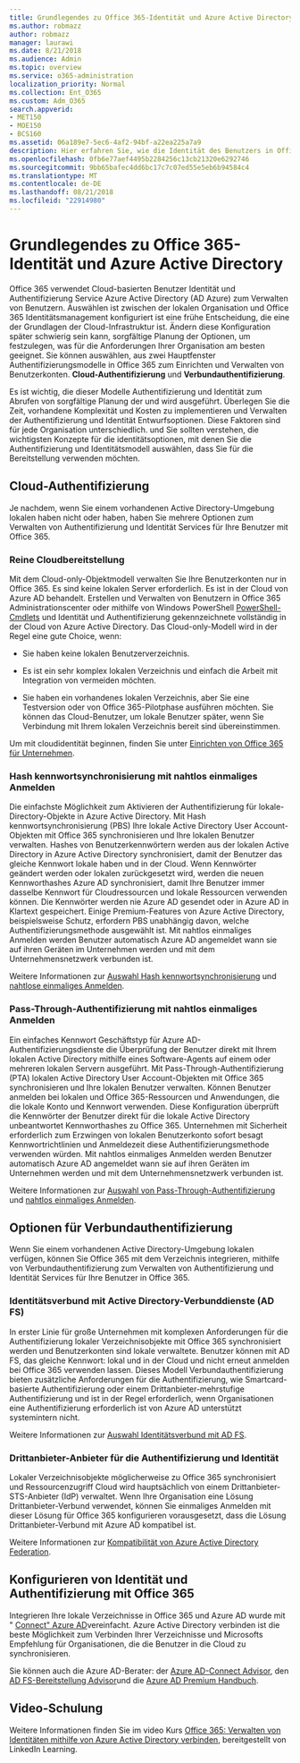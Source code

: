 ```yaml
---
title: Grundlegendes zu Office 365-Identität und Azure Active Directory
ms.author: robmazz
author: robmazz
manager: laurawi
ms.date: 8/21/2018
ms.audience: Admin
ms.topic: overview
ms.service: o365-administration
localization_priority: Normal
ms.collection: Ent_O365
ms.custom: Adm_O365
search.appverid:
- MET150
- MOE150
- BCS160
ms.assetid: 06a189e7-5ec6-4af2-94bf-a22ea225a7a9
description: Hier erfahren Sie, wie die Identität des Benutzers in Office 365 verwaltet wird.
ms.openlocfilehash: 0fb6e77aef4495b2284256c13cb21320e6292746
ms.sourcegitcommit: 9bb65bafec4dd6bc17c7c07ed55e5eb6b94584c4
ms.translationtype: MT
ms.contentlocale: de-DE
ms.lasthandoff: 08/21/2018
ms.locfileid: "22914980"
---
```

# <a name="understanding-office-365-identity-and-azure-active-directory"></a>Grundlegendes zu Office 365-Identität und Azure Active Directory

Office 365 verwendet Cloud-basierten Benutzer Identität und Authentifizierung Service Azure Active Directory (AD Azure) zum Verwalten von Benutzern. Auswählen ist zwischen der lokalen Organisation und Office 365 Identitätsmanagement konfiguriert ist eine frühe Entscheidung, die eine der Grundlagen der Cloud-Infrastruktur ist. Ändern diese Konfiguration später schwierig sein kann, sorgfältige Planung der Optionen, um festzulegen, was für die Anforderungen Ihrer Organisation am besten geeignet. Sie können auswählen, aus zwei Hauptfenster Authentifizierungsmodelle in Office 365 zum Einrichten und Verwalten von Benutzerkonten. **Cloud-Authentifizierung** und **Verbundauthentifizierung**.
  
Es ist wichtig, die dieser Modelle Authentifizierung und Identität zum Abrufen von sorgfältige Planung der und wird ausgeführt. Überlegen Sie die Zeit, vorhandene Komplexität und Kosten zu implementieren und Verwalten der Authentifizierung und Identität Entwurfsoptionen. Diese Faktoren sind für jede Organisation unterschiedlich. und Sie sollten verstehen, die wichtigsten Konzepte für die identitätsoptionen, mit denen Sie die Authentifizierung und Identitätsmodell auswählen, dass Sie für die Bereitstellung verwenden möchten.
  
## <a name="cloud-authentication"></a>Cloud-Authentifizierung

Je nachdem, wenn Sie einem vorhandenen Active Directory-Umgebung lokalen haben nicht oder haben, haben Sie mehrere Optionen zum Verwalten von Authentifizierung und Identität Services für Ihre Benutzer mit Office 365.
  
### <a name="cloud-only"></a>Reine Cloudbereitstellung

Mit dem Cloud-only-Objektmodell verwalten Sie Ihre Benutzerkonten nur in Office 365. Es sind keine lokalen Server erforderlich. Es ist in der Cloud von Azure AD behandelt. Erstellen und Verwalten von Benutzern in Office 365 Administrationscenter oder mithilfe von Windows PowerShell [PowerShell-Cmdlets](https://docs.microsoft.com/office365/enterprise/powershell/manage-office-365-with-office-365-powershell) und Identität und Authentifizierung gekennzeichnete vollständig in der Cloud von Azure Active Directory. Das Cloud-only-Modell wird in der Regel eine gute Choice, wenn: 
  
- Sie haben keine lokalen Benutzerverzeichnis.
    
- Es ist ein sehr komplex lokalen Verzeichnis und einfach die Arbeit mit Integration von vermeiden möchten.
    
- Sie haben ein vorhandenes lokalen Verzeichnis, aber Sie eine Testversion oder von Office 365-Pilotphase ausführen möchten. Sie können das Cloud-Benutzer, um lokale Benutzer später, wenn Sie Verbindung mit Ihrem lokalen Verzeichnis bereit sind übereinstimmen.
    
Um mit cloudidentität beginnen, finden Sie unter [Einrichten von Office 365 für Unternehmen](https://support.office.com/article/6a3a29a0-e616-4713-99d1-15eda62d04fa).
  
### <a name="password-hash-sync-with-seamless-single-sign-on"></a>Hash kennwortsynchronisierung mit nahtlos einmaliges Anmelden

Die einfachste Möglichkeit zum Aktivieren der Authentifizierung für lokale-Directory-Objekte in Azure Active Directory. Mit Hash kennwortsynchronisierung (PBS) Ihre lokale Active Directory User Account-Objekten mit Office 365 synchronisieren und Ihre lokalen Benutzer verwalten. Hashes von Benutzerkennwörtern werden aus der lokalen Active Directory in Azure Active Directory synchronisiert, damit der Benutzer das gleiche Kennwort lokale haben und in der Cloud. Wenn Kennwörter geändert werden oder lokalen zurückgesetzt wird, werden die neuen Kennworthashes Azure AD synchronisiert, damit Ihre Benutzer immer dasselbe Kennwort für Cloudressourcen und lokale Ressourcen verwenden können. Die Kennwörter werden nie Azure AD gesendet oder in Azure AD in Klartext gespeichert. Einige Premium-Features von Azure Active Directory, beispielsweise Schutz, erfordern PBS unabhängig davon, welche Authentifizierungsmethode ausgewählt ist. Mit nahtlos einmaliges Anmelden werden Benutzer automatisch Azure AD angemeldet wann sie auf ihren Geräten im Unternehmen werden und mit dem Unternehmensnetzwerk verbunden ist.
  
Weitere Informationen zur [Auswahl Hash kennwortsynchronisierung](https://docs.microsoft.com/azure/security/azure-ad-choose-authn) und [nahtlose einmaliges Anmelden](https://docs.microsoft.com/azure/active-directory/connect/active-directory-aadconnect-sso).
  
### <a name="pass-through-authentication-with-seamless-single-sign-on"></a>Pass-Through-Authentifizierung mit nahtlos einmaliges Anmelden

Ein einfaches Kennwort Geschäftstyp für Azure AD-Authentifizierungsdienste die Überprüfung der Benutzer direkt mit Ihrem lokalen Active Directory mithilfe eines Software-Agents auf einem oder mehreren lokalen Servern ausgeführt. Mit Pass-Through-Authentifizierung (PTA) lokalen Active Directory User Account-Objekten mit Office 365 synchronisieren und Ihre lokalen Benutzer verwalten. Können Benutzer anmelden bei lokalen und Office 365-Ressourcen und Anwendungen, die die lokale Konto und Kennwort verwenden. Diese Konfiguration überprüft die Kennwörter der Benutzer direkt für die lokale Active Directory unbeantwortet Kennworthashes zu Office 365. Unternehmen mit Sicherheit erforderlich zum Erzwingen von lokalen Benutzerkonto sofort besagt Kennwortrichtlinien und Anmeldezeit diese Authentifizierungsmethode verwenden würden. Mit nahtlos einmaliges Anmelden werden Benutzer automatisch Azure AD angemeldet wann sie auf ihren Geräten im Unternehmen werden und mit dem Unternehmensnetzwerk verbunden ist.
  
Weitere Informationen zur [Auswahl von Pass-Through-Authentifizierung](https://docs.microsoft.com/azure/security/azure-ad-choose-authn) und [nahtlos einmaliges Anmelden](https://docs.microsoft.com/azure/active-directory/connect/active-directory-aadconnect-sso).
  
## <a name="federated-authentication-options"></a>Optionen für Verbundauthentifizierung

Wenn Sie einem vorhandenen Active Directory-Umgebung lokalen verfügen, können Sie Office 365 mit dem Verzeichnis integrieren, mithilfe von Verbundauthentifizierung zum Verwalten von Authentifizierung und Identität Services für Ihre Benutzer in Office 365.
  
### <a name="federated-identity-with-active-directory-federation-services-ad-fs"></a>Identitätsverbund mit Active Directory-Verbunddienste (AD FS)

In erster Linie für große Unternehmen mit komplexen Anforderungen für die Authentifizierung lokaler Verzeichnisobjekte mit Office 365 synchronisiert werden und Benutzerkonten sind lokale verwaltete. Benutzer können mit AD FS, das gleiche Kennwort: lokal und in der Cloud und nicht erneut anmelden bei Office 365 verwenden lassen. Dieses Modell Verbundauthentifizierung bieten zusätzliche Anforderungen für die Authentifizierung, wie Smartcard-basierte Authentifizierung oder einem Drittanbieter-mehrstufige Authentifizierung und ist in der Regel erforderlich, wenn Organisationen eine Authentifizierung erforderlich ist von Azure AD unterstützt systemintern nicht.
  
Weitere Informationen zur [Auswahl Identitätsverbund mit AD FS](https://docs.microsoft.com/azure/security/azure-ad-choose-authn).
  
### <a name="third-party-authentication-and-identity-providers"></a>Drittanbieter-Anbieter für die Authentifizierung und Identität

Lokaler Verzeichnisobjekte möglicherweise zu Office 365 synchronisiert und Ressourcenzugriff Cloud wird hauptsächlich von einem Drittanbieter-STS-Anbieter (IdP) verwaltet. Wenn Ihre Organisation eine Lösung Drittanbieter-Verbund verwendet, können Sie einmaliges Anmelden mit dieser Lösung für Office 365 konfigurieren vorausgesetzt, dass die Lösung Drittanbieter-Verbund mit Azure AD kompatibel ist.
  
Weitere Informationen zur [Kompatibilität von Azure Active Directory Federation](https://docs.microsoft.com/azure/active-directory/connect/active-directory-aadconnect-federation-compatibility).
  
## <a name="configuring-identity-and-authentication-with-office-365"></a>Konfigurieren von Identität und Authentifizierung mit Office 365

Integrieren Ihre lokale Verzeichnisse in Office 365 und Azure AD wurde mit " [Connect" Azure AD](https://docs.microsoft.com/azure/active-directory/connect/active-directory-aadconnect)vereinfacht. Azure Active Directory verbinden ist die beste Möglichkeit zum Verbinden Ihrer Verzeichnisse und Microsofts Empfehlung für Organisationen, die die Benutzer in die Cloud zu synchronisieren.
  
Sie können auch die Azure AD-Berater: der [Azure AD-Connect Advisor](https://aka.ms/aadconnectpwsync), den [AD FS-Bereitstellung Advisor](https://aka.ms/adfsguidance)und die [Azure AD Premium Handbuch](https://aka.ms/aadpguidance).
  
## <a name="video-training"></a>Video-Schulung

Weitere Informationen finden Sie im video Kurs [Office 365: Verwalten von Identitäten mithilfe von Azure Active Directory verbinden](https://support.office.com/article/90991a1d-c0ab-479a-b413-35c9706f6fed.aspx), bereitgestellt von LinkedIn Learning.
